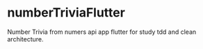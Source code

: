 # numberTriviaFlutter
Number Trivia from numers api app flutter for study tdd and clean architecture.

